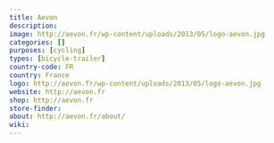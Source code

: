 ```yaml
---
title: Aevon
description:
image: http://aevon.fr/wp-content/uploads/2013/05/logo-aevon.jpg
categories: []
purposes: [cycling]
types: [bicycle-trailer]
country-code: FR
country: France
logo: http://aevon.fr/wp-content/uploads/2013/05/logo-aevon.jpg
website: http://aevon.fr
shop: http://aevon.fr
store-finder:
about: http://aevon.fr/about/
wiki:
---
```

